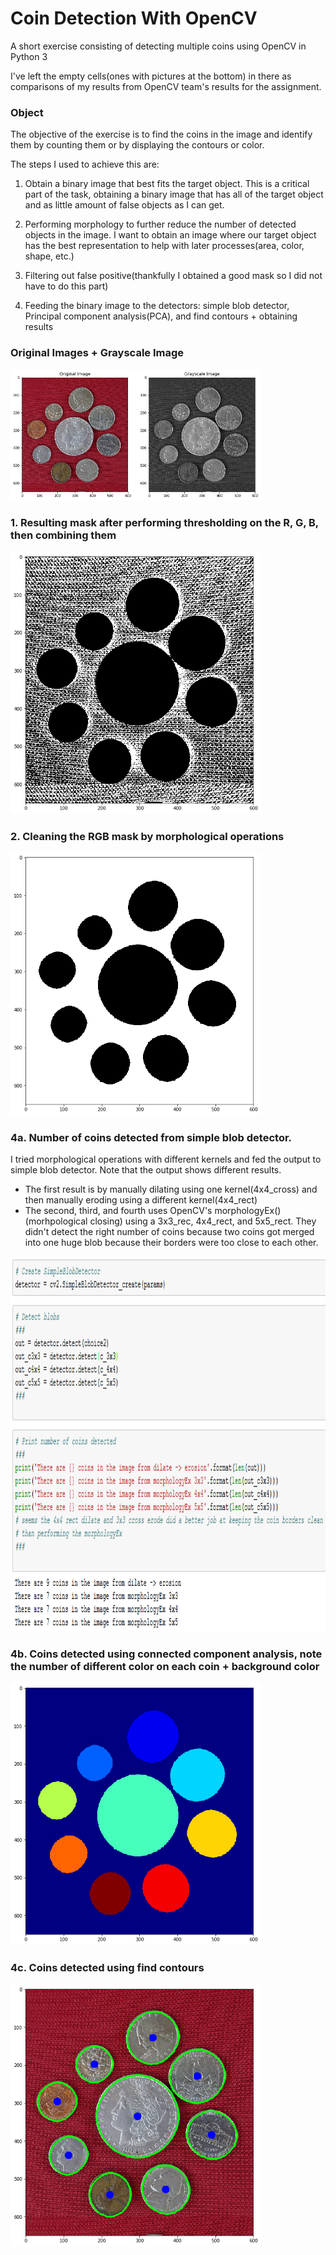 # Coin Detection With OpenCV

A short exercise consisting of detecting multiple coins using OpenCV in Python 3

I've left the empty cells(ones with pictures at the bottom) in there as comparisons of my results from OpenCV team's results for the assignment.

### Object

The objective of the exercise is to find the coins in the image and identify them by counting them or by displaying the contours or color.

The steps I used to achieve this are:

1. Obtain a binary image that best fits the target object. This is a critical part of the task, obtaining a binary image that has all of the target object and as little amount of false objects as I can get.

2. Performing morphology to further reduce the number of detected objects in the image. I want to obtain an image where our target object has the best representation to help with later processes(area, color, shape, etc.)

3. Filtering out false positive(thankfully I obtained a good mask so I did not have to do this part)

4. Feeding the binary image to the detectors: simple blob detector, Principal component analysis(PCA), and find contours + obtaining results

### Original Images + Grayscale Image
<img src="images/index.png" width="400" height="auto">

### 1. Resulting mask after performing thresholding on the R, G, B, then combining them
<img src="images/rgb_coin_mask.png" width="400" height="auto">

### 2. Cleaning the RGB mask by morphological operations
<img src="images/morphological_image.png" width="400" height="auto">

### 4a. Number of coins detected from simple blob detector.
I tried morphological operations with different kernels and fed the output to simple blob detector. Note that the output shows different results.
- The first result is by manually dilating using one kernel(4x4_cross) and then manually eroding using a different kernel(4x4_rect)
- The second, third, and fourth uses OpenCV's morphologyEx()(morhpological closing) using a 3x3_rec, 4x4_rect, and 5x5_rect. They didn't detect the right number of coins because two coins got merged into one huge blob because their borders were too close to each other.

<img src="images/coins-detected-simpleblob.png" width="auto" height="600">

### 4b. Coins detected using connected component analysis, note the number of different color on each coin + background color


<img src="images/coins-detected-cca.png" width="400" height="auto">

### 4c. Coins detected using find contours

<img src="images/coins-detected-contours.png" width="400" height="auto">
